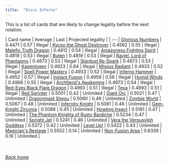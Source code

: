 ```yaml
---
title:  "Disco Inferno"
---
```


This is a list of cards that are likely to change legality before the next rotation.

| Card name | Average | Last | Projected legality |
| :-- |
[Glorious Numbers](https://db.ygoprodeck.com/card/?search=Glorious%20Numbers) | 0.4471 | 0.57 | Illegal |
[Kycoo the Ghost Destroyer](https://db.ygoprodeck.com/card/?search=Kycoo%20the%20Ghost%20Destroyer) | 0.4592 | 0.55 | Illegal |
[Malefic Truth Dragon](https://db.ygoprodeck.com/card/?search=Malefic%20Truth%20Dragon) | 0.4812 | 0.54 | Illegal |
[Amazoness Fighting Spirit](https://db.ygoprodeck.com/card/?search=Amazoness%20Fighting%20Spirit) | 0.4819 | 0.53 | Illegal |
[Buten](https://db.ygoprodeck.com/card/?search=Buten) | 0.4819 | 0.53 | Illegal |
[Raviel, Lord of Phantasms](https://db.ygoprodeck.com/card/?search=Raviel,%20Lord%20of%20Phantasms) | 0.4873 | 0.53 | Illegal |
[Stardust Re-Spark](https://db.ygoprodeck.com/card/?search=Stardust%20Re-Spark) | 0.4873 | 0.53 | Illegal |
[Kageningen](https://db.ygoprodeck.com/card/?search=Kageningen) | 0.4923 | 0.64 | Illegal |
[Missus Radiant](https://db.ygoprodeck.com/card/?search=Missus%20Radiant) | 0.4933 | 0.52 | Illegal |
[Spell Power Mastery](https://db.ygoprodeck.com/card/?search=Spell%20Power%20Mastery) | 0.4933 | 0.52 | Illegal |
[Inferno Hammer](https://db.ygoprodeck.com/card/?search=Inferno%20Hammer) | 0.4952 | 0.57 | Illegal |
[Instant Fusion](https://db.ygoprodeck.com/card/?search=Instant%20Fusion) | 0.4959 | 0.56 | Illegal |
[Humid Winds](https://db.ygoprodeck.com/card/?search=Humid%20Winds) | 0.4966 | 0.55 | Illegal |
[Archfiend's Awakening](https://db.ygoprodeck.com/card/?search=Archfiend's%20Awakening) | 0.4973 | 0.54 | Illegal |
[Red-Eyes Black Flare Dragon](https://db.ygoprodeck.com/card/?search=Red-Eyes%20Black%20Flare%20Dragon) | 0.4993 | 0.51 | Illegal |
[Teva](https://db.ygoprodeck.com/card/?search=Teva) | 0.4993 | 0.51 | Illegal |
[Red Sprinter](https://db.ygoprodeck.com/card/?search=Red%20Sprinter) | 0.5001 | 0.42 | Unlimited |
[Giant Orc](https://db.ygoprodeck.com/card/?search=Giant%20Orc) | 0.5021 | 0.47 | Unlimited |
[Dragonmaid Sheou](https://db.ygoprodeck.com/card/?search=Dragonmaid%20Sheou) | 0.5060 | 0.49 | Unlimited |
[Zombie World](https://db.ygoprodeck.com/card/?search=Zombie%20World) | 0.5067 | 0.48 | Unlimited |
[Infernity Knight](https://db.ygoprodeck.com/card/?search=Infernity%20Knight) | 0.5081 | 0.46 | Unlimited |
[Gem-Knight Zirconia](https://db.ygoprodeck.com/card/?search=Gem-Knight%20Zirconia) | 0.5088 | 0.45 | Unlimited |
[Howling Insect](https://db.ygoprodeck.com/card/?search=Howling%20Insect) | 0.5181 | 0.47 | Unlimited |
[The Phantom Knights of Rusty Bardiche](https://db.ygoprodeck.com/card/?search=The%20Phantom%20Knights%20of%20Rusty%20Bardiche) | 0.5234 | 0.47 | Unlimited |
[Spright Jet](https://db.ygoprodeck.com/card/?search=Spright%20Jet) | 0.5241 | 0.46 | Unlimited |
[Vera the Vernusylph Goddess](https://db.ygoprodeck.com/card/?search=Vera%20the%20Vernusylph%20Goddess) | 0.5372 | 0.42 | Unlimited |
[Level Up!](https://db.ygoprodeck.com/card/?search=Level%20Up!) | 0.5422 | 0.43 | Unlimited |
[Magician's Restage](https://db.ygoprodeck.com/card/?search=Magician's%20Restage) | 0.5552 | 0.14 | Unlimited |
[Non-Fusion Area](https://db.ygoprodeck.com/card/?search=Non-Fusion%20Area) | 0.6339 | 0.16 | Unlimited |

<br>

###### [Back home](index)